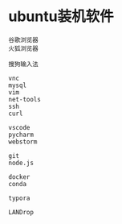 # ubuntu装机软件

~~~
谷歌浏览器
火狐浏览器

搜狗输入法

vnc
mysql
vim
net-tools
ssh
curl 

vscode
pycharm
webstorm

git
node.js

docker
conda

typora

LANDrop

~~~

